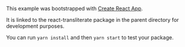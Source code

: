 This example was bootstrapped with [Create React App](https://github.com/facebook/create-react-app).

It is linked to the react-transliterate package in the parent directory for development purposes.

You can run `yarn install` and then `yarn start` to test your package.
